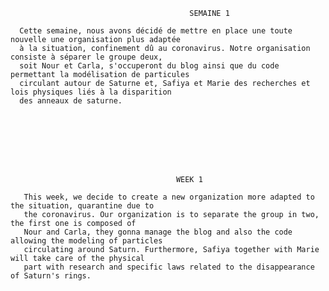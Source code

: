                                     
                                    		SEMAINE 1
       
      Cette semaine, nous avons décidé de mettre en place une toute nouvelle une organisation plus adaptée 
      à la situation, confinement dû au coronavirus. Notre organisation consiste à séparer le groupe deux, 
      soit Nour et Carla, s'occuperont du blog ainsi que du code permettant la modélisation de particules 
      circulant autour de Saturne et, Safiya et Marie des recherches et lois physiques liés à la disparition 
      des anneaux de saturne.
	
        






                                   		 WEEK 1
                                
       This week, we decide to create a new organization more adapted to the situation, quarantine due to
       the coronavirus. Our organization is to separate the group in two, the first one is composed of 
       Nour and Carla, they gonna manage the blog and also the code allowing the modeling of particles
       circulating around Saturn. Furthermore, Safiya together with Marie will take care of the physical
       part with research and specific laws related to the disappearance of Saturn's rings.
